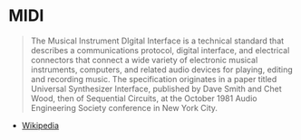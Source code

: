 # MIDI

> The Musical Instrument DIgital Interface is a technical standard that describes a communications protocol,
> digital interface, and electrical connectors that connect a wide variety of electronic musical instruments,
> computers, and related audio devices for playing, editing and recording music.
> The specification originates in a paper titled Universal Synthesizer Interface,
> published by Dave Smith and Chet Wood, then of Sequential Circuits,
> at the October 1981 Audio Engineering Society conference in New York City.
- [Wikipedia](https://en.wikipedia.org/wiki/MIDI)
